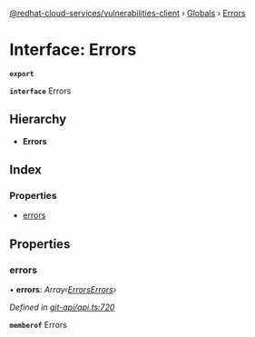 [@redhat-cloud-services/vulnerabilities-client](../README.md) › [Globals](../globals.md) › [Errors](errors.md)

# Interface: Errors

**`export`** 

**`interface`** Errors

## Hierarchy

* **Errors**

## Index

### Properties

* [errors](errors.md#errors)

## Properties

###  errors

• **errors**: *Array‹[ErrorsErrors](errorserrors.md)›*

*Defined in [git-api/api.ts:720](https://github.com/RedHatInsights/javascript-clients/blob/master/packages/vulnerabilities/git-api/api.ts#L720)*

**`memberof`** Errors
